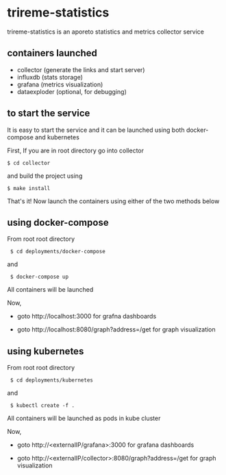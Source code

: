 
# trireme-statistics

trireme-statistics is an aporeto statistics and metrics collector service

## containers launched

  - collector (generate the links and start server)
  - influxdb (stats storage)
  - grafana (metrics visualization)
  - dataexploder (optional, for debugging)

## to start the service

It is easy to start the service and it can be launched using both docker-compose and kubernetes

First, If you are in root directory go into collector
  
    $ cd collector

and build the project using

    $ make install
  
That's it! Now launch the containers using either of the two methods below

## using docker-compose

From root root directory

     $ cd deployments/docker-compose
     
and 

     $ docker-compose up
     
All containers will be launched

Now,

 - goto http://localhost:3000 for grafna dashboards

 - goto http://localhost:8080/graph?address=/get for graph visualization
    

## using kubernetes

From root root directory

     $ cd deployments/kubernetes
and 
    
     $ kubectl create -f .

All containers will be launched as pods in kube cluster

Now,

 - goto http://<externalIP/grafana>:3000 for grafana dashboards

 - goto http://<externalIP/collector>:8080/graph?address=/get for graph visualization
 
